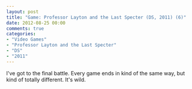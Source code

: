 ```yaml
---
layout: post
title: "Game: Professor Layton and the Last Specter (DS, 2011) (6)"
date: 2012-08-25 00:00
comments: true
categories:
- "Video Games"
- "Professor Layton and the Last Specter"
- "DS"
- "2011"
---
```


I've got to the final battle. Every game ends in kind of the same
way, but kind of totally different. It's wild.

